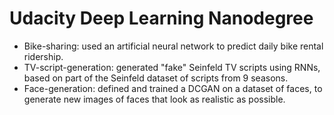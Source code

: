 # Udacity Deep Learning Nanodegree

* Bike-sharing: used an artificial neural network to predict daily bike rental ridership. 
* TV-script-generation: generated "fake" Seinfeld TV scripts using RNNs, based on part of the Seinfeld dataset of scripts from 9 seasons. 
* Face-generation: defined and trained a DCGAN on a dataset of faces, to generate new images of faces that look as realistic as possible.